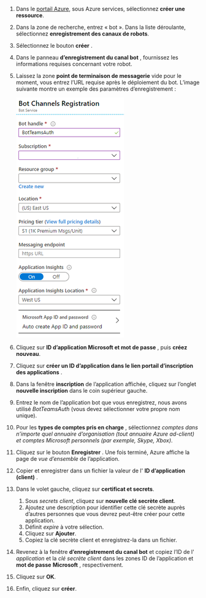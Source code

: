 1. Dans le [portail Azure](https://ms.portal.azure.com/#home), sous Azure services, sélectionnez **créer une ressource**.
1. Dans la zone de recherche, entrez « bot ». Dans la liste déroulante, sélectionnez **enregistrement des canaux de robots**.
1. Sélectionnez le bouton **créer** .
1. Dans le panneau **d’enregistrement du canal bot** , fournissez les informations requises concernant votre robot.
1. Laissez la zone **point de terminaison de messagerie** vide pour le moment, vous entrez l’URL requise après le déploiement du bot. L’image suivante montre un exemple des paramètres d’enregistrement :

    ![inscription des canaux de l’application bot](../../assets/images/authentication/auth-bot-channels-registration.png)

1. Cliquez sur **ID d’application Microsoft et mot de passe** , puis **créez nouveau**.
1. Cliquez sur **créer un ID d’application dans le lien portail d’inscription des applications** .
1. Dans la fenêtre **inscription** de l’application affichée, cliquez sur l’onglet **nouvelle inscription** dans le coin supérieur gauche.
1. Entrez le nom de l’application bot que vous enregistrez, nous avons utilisé *BotTeamsAuth* (vous devez sélectionner votre propre nom unique).
1. Pour les **types de comptes pris en charge** , sélectionnez *comptes dans n’importe quel annuaire d’organisation (tout annuaire Azure ad-client) et comptes Microsoft personnels (par exemple, Skype, Xbox)*.
1. Cliquez sur le bouton **Enregistrer** . Une fois terminé, Azure affiche la page de *vue d’ensemble* de l’application.
1. Copier et enregistrer dans un fichier la valeur de l' **ID d’application (client)** .
1. Dans le volet gauche, cliquez sur **certificat et secrets**.
    1. Sous *secrets client*, cliquez sur **nouvelle clé secrète client**.
    1. Ajoutez une description pour identifier cette clé secrète auprès d’autres personnes que vous devrez peut-être créer pour cette application.
    1. Définit *expire* à votre sélection.
    1. Cliquez sur **Ajouter**.
    1. Copiez la clé secrète client et enregistrez-la dans un fichier.
1. Revenez à la fenêtre **d’enregistrement du canal bot** et copiez l’ID de l' *application* et la *clé secrète client* dans les zones ID de l’application et **mot de passe** **Microsoft** , respectivement.
1. Cliquez sur **OK**.
1. Enfin, cliquez sur **créer**.

